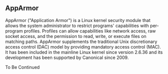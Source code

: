 ## AppArmor

AppArmor ("Application Armor") is a Linux kernel security module that allows the system administrator
to restrict programs' capabilities with per-program profiles. Profiles can allow capabilities like
network access, raw socket access, and the permission to read, write, or execute files on matching
paths. AppArmor supplements the traditional Unix discretionary access control (DAC) model by providing
mandatory access control (MAC). It has been included in the mainline Linux kernel since version 2.6.36
and its development has been supported by Canonical since 2009. 

To Be Continued
